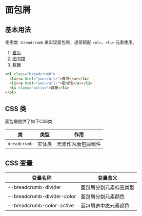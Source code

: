 # 面包屑

## 基本用法

使用类 `.breadcrumb` 来实现面包屑，通常搭配 `<ol>`、`<li>` 元素使用。

<Example>
  <ol class="breadcrumb">
    <li><a href="your/url/">首页</a></li>
    <li><a href="your/url/">图书馆</a></li>
    <li class="active">数据</li>
  </ol>
</Example>

```html
<ol class="breadcrumb">
  <li><a href="your/url/">首页</a></li>
  <li><a href="your/url/">图书馆</a></li>
  <li class="active">数据</li>
</ol>
```
 ## CSS 类

 面包屑提供了如下CSS类

   | 类        | 类型           | 作用  |
   | ------------- |:-------------:| ----- |
   | `breadcrumb`      | 实体类 | 元素作为面包屑组件 |


 ## CSS 变量

  | 变量名称 | 变量含义 |
  | -------- | -------- |
  | --breadcrumb-divider           | 面包屑分割元素标签类型 |
  | --breadcrumb-divider-color     | 面包屑分割元素颜色 |
  | --breadcrumb-color-active      | 面包屑选中态元素颜色 |
